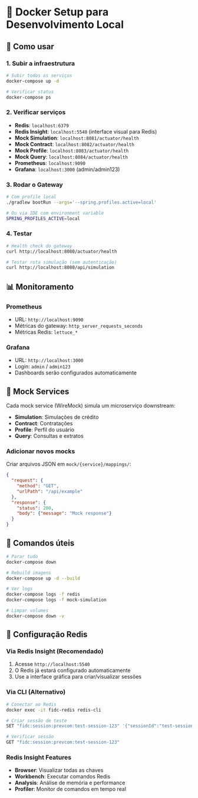 # 🐳 Docker Setup para Desenvolvimento Local

## 🚀 Como usar

### 1. Subir a infraestrutura
```bash
# Subir todos os serviços
docker-compose up -d

# Verificar status
docker-compose ps
```

### 2. Verificar serviços
- **Redis**: `localhost:6379`
- **Redis Insight**: `localhost:5540` (interface visual para Redis)
- **Mock Simulation**: `localhost:8081/actuator/health`
- **Mock Contract**: `localhost:8082/actuator/health`
- **Mock Profile**: `localhost:8083/actuator/health`
- **Mock Query**: `localhost:8084/actuator/health`
- **Prometheus**: `localhost:9090`
- **Grafana**: `localhost:3000` (admin/admin123)

### 3. Rodar o Gateway
```bash
# Com profile local
./gradlew bootRun --args='--spring.profiles.active=local'

# Ou via IDE com environment variable
SPRING_PROFILES_ACTIVE=local
```

### 4. Testar
```bash
# Health check do gateway
curl http://localhost:8080/actuator/health

# Testar rota simulação (sem autenticação)
curl http://localhost:8080/api/simulation
```

## 📊 Monitoramento

### Prometheus
- URL: `http://localhost:9090`
- Métricas do gateway: `http_server_requests_seconds`
- Métricas Redis: `lettuce_*`

### Grafana
- URL: `http://localhost:3000`
- Login: `admin` / `admin123`
- Dashboards serão configurados automaticamente

## 🧪 Mock Services

Cada mock service (WireMock) simula um microserviço downstream:
- **Simulation**: Simulações de crédito
- **Contract**: Contratações
- **Profile**: Perfil do usuário
- **Query**: Consultas e extratos

### Adicionar novos mocks
Criar arquivos JSON em `mock/{service}/mappings/`:
```json
{
  "request": {
    "method": "GET",
    "urlPath": "/api/example"
  },
  "response": {
    "status": 200,
    "body": {"message": "Mock response"}
  }
}
```

## 🔄 Comandos úteis

```bash
# Parar tudo
docker-compose down

# Rebuild imagens
docker-compose up -d --build

# Ver logs
docker-compose logs -f redis
docker-compose logs -f mock-simulation

# Limpar volumes
docker-compose down -v
```

## 🔧 Configuração Redis

### Via Redis Insight (Recomendado)
1. Acesse `http://localhost:5540`
2. O Redis já estará configurado automaticamente
3. Use a interface gráfica para criar/visualizar sessões

### Via CLI (Alternativo)
```bash
# Conectar ao Redis
docker exec -it fidc-redis redis-cli

# Criar sessão de teste
SET "fidc:session:prevcom:test-session-123" '{"sessionId":"test-session-123","partner":"prevcom","userDocumentNumber":"12345678901","userEmail":"test@prevcom.com","userName":"Test User","fundId":"CRED001","fundName":"Test Fund","relationshipId":"REL001","contractNumber":"123456","userPermissions":["CREATE_SIMULATION","VIEW_RESULTS"],"sessionSecret":"test-secret"}'

# Verificar sessão
GET "fidc:session:prevcom:test-session-123"
```

### Redis Insight Features
- **Browser**: Visualizar todas as chaves
- **Workbench**: Executar comandos Redis
- **Analysis**: Análise de memória e performance
- **Profiler**: Monitor de comandos em tempo real